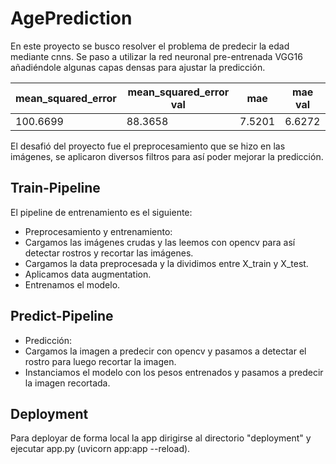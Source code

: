 # AgePrediction

En este proyecto se busco resolver el problema de predecir la edad mediante cnns.
Se paso a utilizar la red neuronal pre-entrenada VGG16 añadiéndole algunas capas densas para ajustar la predicción.

| mean_squared_error  |mean_squared_error val   | mae   | mae val  |
|---------------------|-------------------------|-------|----------|
|  100.6699           |  88.3658                | 7.5201| 6.6272   |

El desafió del proyecto fue el preprocesamiento que se hizo en las imágenes, se aplicaron diversos filtros para así poder mejorar la predicción.

## Train-Pipeline

El pipeline de entrenamiento es el siguiente:

* Preprocesamiento y entrenamiento:
* Cargamos las imágenes crudas y las leemos con opencv para así detectar rostros y recortar las imágenes.
* Cargamos la data preprocesada y la dividimos entre X_train y X_test.
* Aplicamos data augmentation.
* Entrenamos el modelo.

## Predict-Pipeline

* Predicción:
* Cargamos la imagen a predecir con opencv y pasamos a detectar el rostro para luego recortar la imagen.
* Instanciamos el modelo con los pesos entrenados y pasamos a predecir la imagen recortada.

## Deployment

Para deployar de forma local la app dirigirse al directorio "deployment" y ejecutar app.py (uvicorn app:app --reload).

